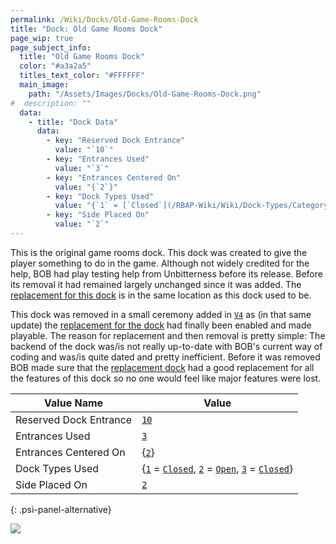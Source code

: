 ```yaml
---
permalink: /Wiki/Docks/Old-Game-Rooms-Dock
title: "Dock: Old Game Rooms Dock"
page_wip: true
page_subject_info:
  title: "Old Game Rooms Dock"
  color: "#a3a2a5"
  titles_text_color: "#FFFFFF"
  main_image:
    path: "/Assets/Images/Docks/Old-Game-Rooms-Dock.png"
#  description: ""
  data:
    - title: "Dock Data"
      data:
        - key: "Reserved Dock Entrance"
          value: "`10`"
        - key: "Entrances Used"
          value: "`3`"
        - key: "Entrances Centered On"
          value: "{`2`}"
        - key: "Dock Types Used"
          value: "{`1` = [`Closed`](/RBAP-Wiki/Wiki/Dock-Types/Category/In-Game#closed), `2` = [`Open`](/RBAP-Wiki/Wiki/Dock-Types/Category/In-Game#open), `3` = [`Closed`](/RBAP-Wiki/Wiki/Dock-Types/Category/In-Game#closed)}"
        - key: "Side Placed On"
          value: "`2`"
---
```


This is the original game rooms dock. This dock was created to give the player something to do in the game. Although not widely credited for the help, BOB had play testing help from Unbitterness before its release. Before its removal it had remained largely unchanged since it was added. The [replacement for this dock](/RBAP-Wiki/Wiki/Docks/Game-Rooms-Dock) is in the same location as this dock used to be.

This dock was removed in a small ceremony added in [`V4`](/RBAP-Wiki/Wiki/Value-Types#rbap-version) as (in that same update) the [replacement for the dock](/RBAP-Wiki/Wiki/Docks/Game-Rooms-Dock) had finally been enabled and made playable. The reason for replacement and then removal is pretty simple: The backend of the dock was/is not really up-to-date with BOB's current way of coding and was/is quite dated and pretty inefficient. Before it was removed BOB made sure that the [replacement dock](/RBAP-Wiki/Wiki/Docks/Game-Rooms-Dock) had a good replacement for all the features of this dock so no one would feel like major features were lost.

| Value Name             | Value |
|-|-|
| Reserved Dock Entrance | [`10`](/RBAP-Wiki/Wiki/Value-Types#number) |
| Entrances Used         | [`3`](/RBAP-Wiki/Wiki/Value-Types#number) |
| Entrances Centered On  | {[`2`](/RBAP-Wiki/Wiki/Value-Types#number)} |
| Dock Types Used        | {[`1`](/RBAP-Wiki/Wiki/Value-Types#number) = [`Closed`](/RBAP-Wiki/Wiki/Dock-Types/Category/In-Game#closed), [`2`](/RBAP-Wiki/Wiki/Value-Types#number) = [`Open`](/RBAP-Wiki/Wiki/Dock-Types/Category/In-Game#open), [`3`](/RBAP-Wiki/Wiki/Value-Types#number) = [`Closed`](/RBAP-Wiki/Wiki/Dock-Types/Category/In-Game#closed)} |
| Side Placed On         | [`2`](/RBAP-Wiki/Wiki/Value-Types#number) |
{: .psi-panel-alternative}

![](/RBAP-Wiki/Assets/Images/Docks/Old-Game-Rooms-Dock.png)
